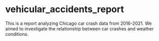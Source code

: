 # vehicular_accidents_report
This is a report analyzing Chicago car crash data from 2016-2021. We aimed to investigate the relationship between car crashes and weather conditions.
